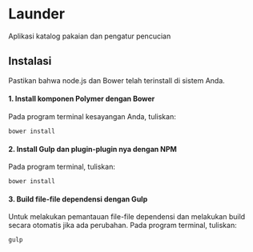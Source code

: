 # Launder
Aplikasi katalog pakaian dan pengatur pencucian

## Instalasi
Pastikan bahwa node.js dan Bower telah terinstall di sistem Anda.

#### 1. Install komponen Polymer dengan Bower
Pada program terminal kesayangan Anda, tuliskan:
```
bower install
```


#### 2. Install Gulp dan plugin-plugin nya dengan NPM
Pada program terminal, tuliskan:
```
bower install
```


#### 3. Build file-file dependensi dengan Gulp
Untuk melakukan pemantauan file-file dependensi dan melakukan build secara otomatis jika ada perubahan. 
Pada program terminal, tuliskan:
```
gulp
```
